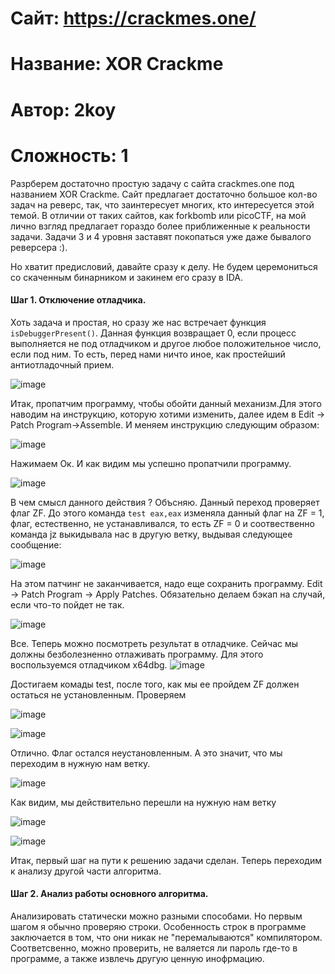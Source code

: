 # Сайт: https://crackmes.one/
# Название: XOR Crackme
# Автор: 2koy
# Сложность: 1


Разрберем достаточно простую задачу с сайта crackmes.one под названием XOR Crackme. Сайт предлагает достаточно большое кол-во задач 
на реверс, так, что заинтересует многих, кто интересуется этой темой. В отличии от таких сайтов, как 
forkbomb или picoCTF, на мой лично взгляд предлагает гораздо более приближенные к реальности задачи.
Задачи 3 и 4 уровня заставят покопаться уже даже бывалого реверсера :). 

Но хватит предисловий, давайте сразу к делу. Не будем церемониться со скаченным бинарником и закинем его сразу в IDA. 

#### Шаг 1. Отключение отладчика.

Хоть задача и простая, но сразу же нас встречает функция `isDebuggerPresent()`. Данная функция возвращает 0, если процесс выполняется
не под отладчиком и другое любое положительное число, если под ним. То есть, перед нами ничто иное, как простейший антиотладочный прием.

  ![image](https://github.com/user-attachments/assets/290bb77c-6301-46ae-b447-4b5451da8575)


Итак, пропатчим программу, чтобы обойти данный механизм.Для этого наводим на инструкцию, которую хотими изменить, далее идем в Edit -> Patch Program->Assemble.
И меняем инструкцию следующим образом:

![image](https://github.com/user-attachments/assets/d218a879-0aaf-4b93-927d-f232de82785e)


Нажимаем Ок. И как видим мы успешно пропатчили программу. 

![image](https://github.com/user-attachments/assets/dca3fa5b-972c-439b-9f8b-00aee0ff83f8)

В чем смысл данного действия ? Объсняю. Данный переход проверяет флаг ZF. До этого команда `test eax,eax` изменяла 
данный флаг на ZF = 1, флаг, естественно, не устанавливался, то есть ZF = 0  и соотвественно команда jz выкидывала нас в другую ветку, выдывая следующее сообщение:

![image](https://github.com/user-attachments/assets/5846a2b7-fdb4-4b2b-b513-241849d51bc5)

На этом патчинг не заканчивается, надо еще сохранить программу. Edit -> Patch Program -> Apply Patches. Обязательно делаем бэкап на случай, если что-то пойдет не так.

![image](https://github.com/user-attachments/assets/3c0ca7ce-220f-4e54-ad82-84fb2a802f48)

Все. Теперь можно посмотреть результат в отладчике. Сейчас мы должны безболезненно отлаживать программу. Для этого воспользуемся отладчиком x64dbg.
![image](https://github.com/user-attachments/assets/4a3f5e72-2c76-4640-ab31-230de6668e01)

Достигаем комады test, после того, как мы ее пройдем ZF должен остаться не установленным. Проверяем

![image](https://github.com/user-attachments/assets/b60cbc53-8d39-48fe-b5fe-396a918590b3)

![image](https://github.com/user-attachments/assets/767602d5-c815-4c5d-bd3d-84c7d6db00dd)

Отлично. Флаг остался неустановленным. А это значит, что мы переходим в нужную нам ветку.

![image](https://github.com/user-attachments/assets/b6570dfd-591c-4ef1-9745-ab2dd5cacc8c)

Как видим, мы действительно перешли на нужную нам ветку 

![image](https://github.com/user-attachments/assets/e61c888f-c77c-4c26-8f44-c4dad51d8c07)


![image](https://github.com/user-attachments/assets/625c3516-c38e-40c3-8bc7-c7d502d3442a)


Итак, первый шаг на пути к решению задачи сделан. Теперь переходим к анализу другой части алгоритма.


#### Шаг 2. Анализ работы основного алгоритма.

Анализировать статически можно разными способами. Но первым шагом я обычно проверяю строки. Особенность строк в программе
заключается в том, что они никак не "перемалываются" компилятором. Соответсвенно, можно проверить, не валяется ли пароль 
где-то в программе, а также извлечь другую ценную инофрмацию. 








 

